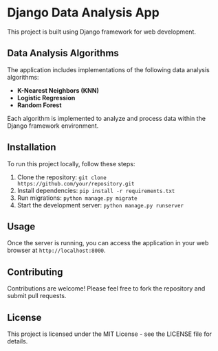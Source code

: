 # Django Data Analysis App

This project is built using Django framework for web development.

## Data Analysis Algorithms

The application includes implementations of the following data analysis algorithms:

- **K-Nearest Neighbors (KNN)**
- **Logistic Regression**
- **Random Forest**

Each algorithm is implemented to analyze and process data within the Django framework environment.

## Installation

To run this project locally, follow these steps:

1. Clone the repository: `git clone https://github.com/your/repository.git`
2. Install dependencies: `pip install -r requirements.txt`
3. Run migrations: `python manage.py migrate`
4. Start the development server: `python manage.py runserver`

## Usage

Once the server is running, you can access the application in your web browser at `http://localhost:8000`.

## Contributing

Contributions are welcome! Please feel free to fork the repository and submit pull requests.

## License

This project is licensed under the MIT License - see the LICENSE file for details.
